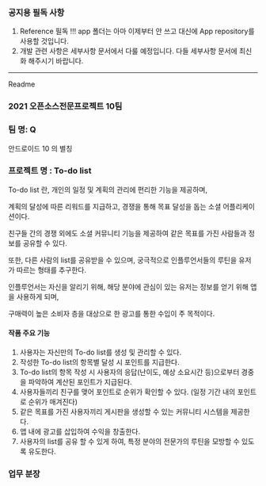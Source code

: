 ### 공지용 필독 사항
1. Reference 필독 !!!
app 폴더는 아마 이제부터 안 쓰고 대신에 App repository를 사용할 것입니다.
2. 개발 관련 사항은 세부사항 문서에서 다룰 예정입니다. 다들 세부사항 문서에 최신화 해주시기 바랍니다.
-------------------------------------------------------------------------------
Readme

### 2021 오픈소스전문프로젝트 10팀
### 팀 명: Q
 안드로이드 10 의 별칭
### 프로젝트 명 : To-do list
 To-do list 란, 개인의 일정 및 계획의 관리에 편리한 기능을 제공하며,

 계획의 달성에 따른 리워드를 지급하고, 경쟁을 통해 목표 달성을 돕는 소셜 어플리케이션이다.
 
 친구들 간의 경쟁 외에도 소셜 커뮤니티 기능을 제공하여 같은 목표를 가진 사람들과 정보를 공유할 수 있다.
 
 또한, 다른 사람의 list를 공유받을 수 있으며, 궁극적으로 인플루언서들의 루틴을 유저가 따르는 형태를 추구한다.
 
 인플루언서는 자신을 알리기 위해, 해당 분야에 관심이 있는 유저는 정보를 얻기 위해 앱을 사용하게 되며,
 
 구매력이 높은 소비자 층을 대상으로 한 광고를 통한 수입이 주 목적이다.
 
 #### 작품 주요 기능
 1. 사용자는 자신만의 To-do list를 생성 및 관리할 수 있다.
 2. 작성한 To-do list의 항목별 달성 시 포인트를 지급한다.
 3. To-do list의 항목 작성 시 사용자의 응답(난이도, 예상 소요시간 등)으로부터 경중을 파악하여 계산된 포인트가 지급된다.
 4. 사용자들끼리 친구를 맺어 포인트로 순위가 확인할 수 있다. (일정 기간 내의 포인트로 순위가 매겨진다)
 5. 같은 목표를 가진 사용자끼리 게시판을 생성할 수 있는 커뮤니티 시스템을 제공한다.
 6. 앱 내에 광고를 삽입하여 수익을 창출한다.
 7. 사용자의 list를 공유 할 수 있게 하여, 특정 분야의 전문가의 루틴을 모방할 수 있도록 유도한다.
 
 ### 업무 분장
 
